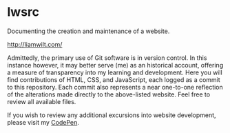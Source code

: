 # lwsrc
Documenting the creation and maintenance of a website.

http://liamwilt.com/

Admittedly, the primary use of Git software is in version control. In this instance however, it may better serve (me) as an historical account, offering a measure of transparency into my learning and development. Here you will find contributions of HTML, CSS, and JavaScript, each logged as a commit to this repository. Each commit also represents a near one-to-one reflection of the alterations made directly to the above-listed website. Feel free to review all available files.

If you wish to review any additional excursions into website development, please visit my [CodePen](http://codepen.io/liamwilt/).
